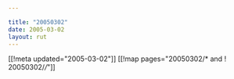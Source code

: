 ```yaml
---

title: "20050302"
date: 2005-03-02
layout: rut
---
```


[[!meta updated="2005-03-02"]]
[[!map pages="20050302/* and ! 20050302/*/*"]]
